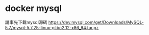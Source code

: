 # docker mysql

請事先下載mysql源碼
https://dev.mysql.com/get/Downloads/MySQL-5.7/mysql-5.7.25-linux-glibc2.12-x86_64.tar.gz